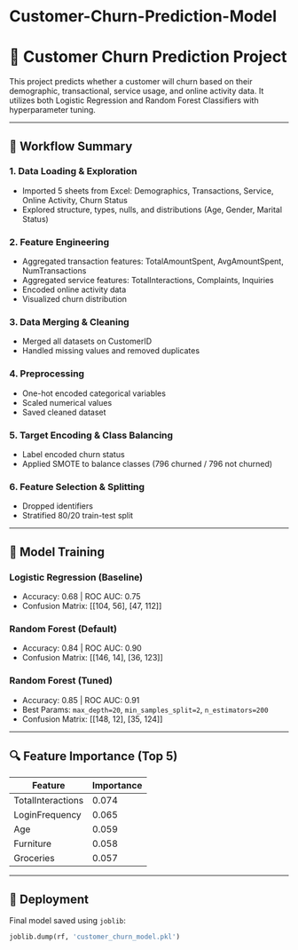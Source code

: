 # Customer-Churn-Prediction-Model
 

# 🧠 Customer Churn Prediction Project

This project predicts whether a customer will churn based on their demographic, transactional, service usage, and online activity data. It utilizes both Logistic Regression and Random Forest Classifiers with hyperparameter tuning.

---

## 🚀 Workflow Summary

### 1. Data Loading & Exploration
- Imported 5 sheets from Excel: Demographics, Transactions, Service, Online Activity, Churn Status
- Explored structure, types, nulls, and distributions (Age, Gender, Marital Status)

### 2. Feature Engineering
- Aggregated transaction features: TotalAmountSpent, AvgAmountSpent, NumTransactions
- Aggregated service features: TotalInteractions, Complaints, Inquiries
- Encoded online activity data
- Visualized churn distribution

### 3. Data Merging & Cleaning
- Merged all datasets on CustomerID
- Handled missing values and removed duplicates

### 4. Preprocessing
- One-hot encoded categorical variables
- Scaled numerical values
- Saved cleaned dataset

### 5. Target Encoding & Class Balancing
- Label encoded churn status
- Applied SMOTE to balance classes (796 churned / 796 not churned)

### 6. Feature Selection & Splitting
- Dropped identifiers
- Stratified 80/20 train-test split

---

## 🧪 Model Training

### Logistic Regression (Baseline)
- Accuracy: 0.68 | ROC AUC: 0.75
- Confusion Matrix: [[104, 56], [47, 112]]

### Random Forest (Default)
- Accuracy: 0.84 | ROC AUC: 0.90
- Confusion Matrix: [[146, 14], [36, 123]]

### Random Forest (Tuned)
- Accuracy: 0.85 | ROC AUC: 0.91
- Best Params: `max_depth=20`, `min_samples_split=2`, `n_estimators=200`
- Confusion Matrix: [[148, 12], [35, 124]]

---

## 🔍 Feature Importance (Top 5)

| Feature           | Importance |
|-------------------|------------|
| TotalInteractions | 0.074      |
| LoginFrequency    | 0.065      |
| Age               | 0.059      |
| Furniture         | 0.058      |
| Groceries         | 0.057      |

---

## 💾 Deployment

Final model saved using `joblib`:
```python
joblib.dump(rf, 'customer_churn_model.pkl')

